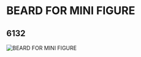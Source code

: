 # BEARD FOR MINI FIGURE
## 6132
![BEARD FOR MINI FIGURE](https://lc-www-live-s.legocdn.com/media/bricks/5/2/613201.jpg)